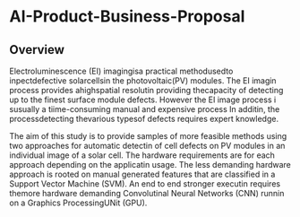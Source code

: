 # AI-Product-Business-Proposal
## Overview
Electroluminescence (EI) imagingisa practical methodusedto inpectdefective solarcellsin the photovoltaic(PV) modules. The EI imagin process provides ahighspatial resolutin providing thecapacity of detecting up to the finest surface module defects. However the EI image process i susually a tiime-consuming manual and expensive process In additin, the processdetecting thevarious typesof defects requires expert knowledge.

The aim of this study is to provide samples of more feasible methods using two approaches for automatic detectin of cell defects on PV modules in an individual image of a solar cell. The hardware requirements are for each approach depending on the applicatin usage. The less demanding hardware approach is rooted on manual generated features that are classified in a Support Vector Machine (SVM). An end to end stronger executin requires themore hardware demanding Convolutinal Neural Networks (CNN) runnin on a Graphics ProcessingUNit (GPU).
